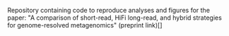 Repository containing code to reproduce analyses and figures for the paper: "A comparison of short-read, HiFi long-read, and hybrid strategies for genome-resolved metagenomics" (preprint link)[]
